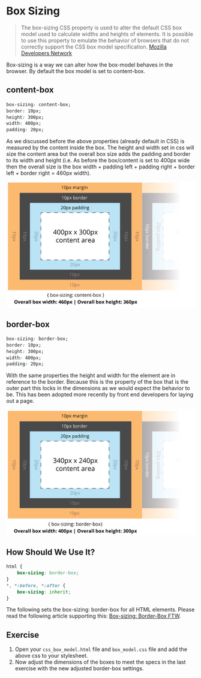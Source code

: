 # Box Sizing

> The box-sizing CSS property is used to alter the default CSS box model used to calculate widths and heights of elements. It is possible to use this property to emulate the behavior of browsers that do not correctly support the CSS box model specification. [Mozilla Developers Network](https://developer.mozilla.org/en-US/docs/Web/CSS/box-sizing)

Box-sizing is a way we can alter how the box-model behaves in the browser. By default the box model is set to content-box.

## content-box

```css
box-sizing: content-box;
border: 10px;
height: 300px;
width: 400px;
padding: 20px;
```
As we discussed before the above properties (already default in CSS) is measured by the content inside the box. The height and width set in css will size the content area but the overall box size adds the padding and border to its width and height (i.e. As before the box/content is set to 400px wide then the overall size is the box width + padding left + padding right + border left + border right = 460px width).

![Content Box](../../img/css/content-box.jpg "Content Box")

## border-box
```css
box-sizing: border-box;
border: 10px;
height: 300px;
width: 400px;
padding: 20px;
```
With the same properties the height and width for the element are in reference to the border. Because this is the property of the box that is the outer part this locks in the dimensions as we would expect the behavior to be. This has been adopted more recently by front end developers for laying out a page.

![Border Box](../../img/css/border-box.jpg "Border Box")

## How Should We Use It?

```css
html {
    box-sizing: border-box;
}
*, *:before, *:after {
    box-sizing: inherit;
}
```
The following sets the box-sizing: border-box for all HTML elements. Please read the following article supporting this: [Box-sizing: Border-Box FTW](http://www.paulirish.com/2012/box-sizing-border-box-ftw/).

## Exercise

1. Open your `css_box_model.html` file and `box_model.css` file and add the above css to your stylesheet.
1. Now adjust the dimensions of the boxes to meet the specs in the last exercise with the new adjusted border-box settings.
